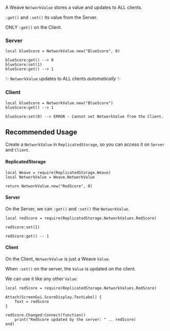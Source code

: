 A Weave `NetworkValue` stores a value and updates to ALL clients.

`:get()` and `:set()` its value from the Server.

ONLY `:get()` on the Client.

### Server

```luau
local blueScore = NetworkValue.new("BlueScore", 0)

blueScore:get() --> 0
blueScore:set(1)
blueScore:get() --> 1
```

✨ `NetworkValue` updates to ALL clients _automatically_ ✨

### Client

```luau
local blueScore = NetworkValue.new("BlueScore")
blueScore:get() --> 1

blueScore:set(0) --> ERROR - Cannot set NetworkValue from the Client.
```

## Recommended Usage

Create a `NetworkValue` in `ReplicatedStorage`, so you can access it on `Server` and `Client`.

#### ReplicatedStorage

```luau
local Weave = require(ReplicatedStorage.Weave)
local NetworkValue = Weave.NetworkValue

return NetworkValue.new("RedScore", 0)
```

#### Server

On the Server, we can `:get()` and `:set()` the `NetworkValue`.

```luau
local redScore = require(ReplicatedStorage.NetworkValues.RedScore)

redScore:set(1)

redScore:get() -- 1
```

#### Client

On the Client, `NetworkValue` is just a Weave `Value`.

When `:set()` on the server, the `Value` is updated on the client.

We can use it like any other `Value`:

```luau
local redScore = require(ReplicatedStorage.NetworkValues.RedScore)

Attach(ScreenGui.ScoreDisplay.TextLabel) {
    Text = redScore
}

redScore.Changed:Connect(function()
    print("RedScore updated by the server: " .. redScore)
end)
```
